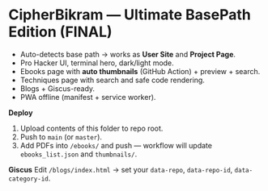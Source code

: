 
# CipherBikram — Ultimate BasePath Edition (FINAL)

- Auto-detects base path → works as **User Site** and **Project Page**.
- Pro Hacker UI, terminal hero, dark/light mode.
- Ebooks page with **auto thumbnails** (GitHub Action) + preview + search.
- Techniques page with search and safe code rendering.
- Blogs + Giscus-ready.
- PWA offline (manifest + service worker).

**Deploy**
1. Upload contents of this folder to repo root.
2. Push to `main` (or `master`).
3. Add PDFs into `/ebooks/` and push — workflow will update `ebooks_list.json` and `thumbnails/`.

**Giscus**
Edit `/blogs/index.html` → set your `data-repo`, `data-repo-id`, `data-category-id`.
